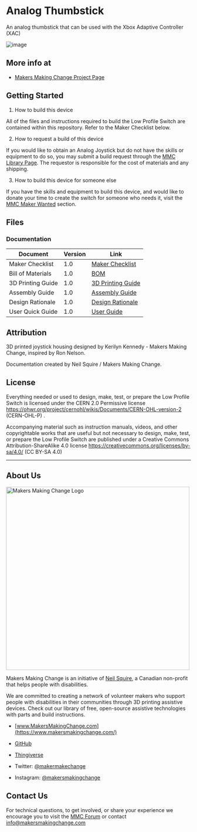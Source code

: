 # Analog Thumbstick
An analog thumbstick that can be used with the Xbox Adaptive Controller (XAC)

![image](https://user-images.githubusercontent.com/98916090/172956824-ecd7ae2e-b37d-4a08-b57a-bf0085d57932.png)


## More info at
- [Makers Making Change Project Page](https://makersmakingchange.com/?post_type=project&p=14952&preview=true)

## Getting Started
1. How to build this device

All of the files and instructions required to build the Low Profile Switch are contained within this repository. Refer to the Maker Checklist below.

2. How to request a build of this device

If you would like to obtain an Analog Joystick but do not have the skills or equipment to do so, you may submit a build request through the [MMC Library Page](https://makersmakingchange.com/project/low-profile-switch/). The requestor is responsible for the cost of materials and any shipping.

3. How to build this device for someone else

If you have the skills and equipment to build this device, and would like to donate your time to create the switch for someone who needs it, visit the [MMC Maker Wanted](https://makersmakingchange.com/maker-wanted/) section.


## Files

### Documentation
| Document             | Version | Link                                                                                  |
|----------------------|---------|---------------------------------------------------------------------------------------|
| Maker Checklist      | 1.0     | [Maker Checklist](/Documentation/Analog_Thumbstick_Maker_Checklist.pdf)         |
| Bill of Materials    | 1.0     | [BOM](/Documentation/Working_Documents/Analog_Thumbstick_BOM.xlsx)                                |
| 3D Printing Guide    | 1.0     | [3D Printing Guide](Documentation/Analog_Thumbstick_3D_Print_Guide.pdf)      |
| Assembly Guide       | 1.0     | [Assembly Guide](/Documentation/Analog_Thumbstick_Assembly_Guide.pdf)           |  
| Design Rationale     | 1.0     | [Design Rationale](/Documentation/Analog_Thumbstick_Design_Rationale.pdf)       |
| User Quick Guide     | 1.0     | [User Guide](/Documentation/Analog_Thumbstick_User_Guide.pdf)                  |


## Attribution 

3D printed joystick housing designed by Kerilyn Kennedy - Makers Making Change, inspired by Ron Nelson.

Documentation created by Neil Squire / Makers Making Change.

 

## License 
Everything needed or used to design, make, test, or prepare the Low Profile Switch is licensed under the CERN 2.0 Permissive license <https://ohwr.org/project/cernohl/wikis/Documents/CERN-OHL-version-2> (CERN-OHL-P) . 

 
Accompanying material such as instruction manuals, videos, and other copyrightable works that are useful but not necessary to design, make, test, or prepare the Low Profile Switch are published under a Creative Commons Attribution-ShareAlike 4.0 license <https://creativecommons.org/licenses/by-sa/4.0/> (CC BY-SA 4.0) 
 


 ----

 ## About Us 

<img src="https://www.makersmakingchange.com/wp-content/uploads/logo/mmc_logo.svg" width="500" alt="Makers Making Change Logo"> 

 

Makers Making Change is an initiative of [Neil Squire](https://www.neilsquire.ca/), a Canadian non-profit that helps people with disabilities. 

 

We are committed to creating a network of volunteer makers who support people with disabilities in their communities through 3D printing assistive devices. Check out our library of free, open-source assistive technologies with parts and build instructions. 

 

 - [www.MakersMakingChange.com](https://www.makersmakingchange.com/) 

 - [GitHub](https://github.com/makersmakingchange) 

 - [Thingiverse](https://www.thingiverse.com/makersmakingchange/about) 

 - Twitter: [@makermakechange](https://twitter.com/makermakechange) 

 - Instagram: [@makersmakingchange](https://www.instagram.com/makersmakingchange) 

 

## Contact Us 

For technical questions, to get involved, or share your experience we encourage you to visit the [MMC Forum]( https://www.makersmakingchange.com/forum) or contact info@makersmakingchange.com 

